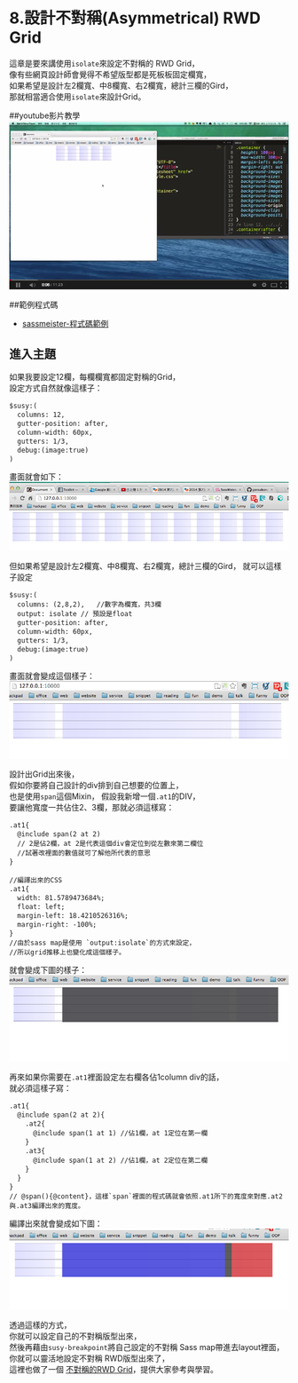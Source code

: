 # 8.設計不對稱(Asymmetrical) RWD Grid

這章是要來講使用`isolate`來設定不對稱的 RWD Grid，  
像有些網頁設計師會覺得不希望版型都是死板板固定欄寬，  
如果希望是設計左2欄寬、中8欄寬、右2欄寬，總計三欄的Gird，  
那就相當適合使用`isolate`來設計Grid。  

##youtube影片教學
<a href="https://www.youtube.com/watch?v=ANoWjTDkN0w&feature=youtu.be" target="_blank">![](/images/video/susy2-8.png)</a>  

##範例程式碼
* [sassmeister-程式碼範例](http://sassmeister.com/gist/af7bf98abf56cc17494d)

## 進入主題

如果我要設定12欄，每欄欄寬都固定對稱的Grid，  
設定方式自然就像這樣子：  
```
$susy:(
  columns: 12,
  gutter-position: after,
  column-width: 60px,
  gutters: 1/3,
  debug:(image:true)
)
```
畫面就會如下：
![](/images/susy2-8-1.png)

但如果希望是設計左2欄寬、中8欄寬、右2欄寬，總計三欄的Gird，
就可以這樣子設定
```
$susy:(
  columns: (2,8,2),   //數字為欄寬，共3欄
  output: isolate // 預設是float
  gutter-position: after,
  column-width: 60px,
  gutters: 1/3,
  debug:(image:true)
)
```
畫面就會變成這個樣子：
![](/images/susy2-8-2.png)  

設計出Grid出來後，  
假如你要將自己設計的div排到自己想要的位置上，  
也是使用`span`這個Mixin，
假設我新增一個`.at1`的DIV，  
要讓他寬度一共佔住2、3欄，那就必須這樣寫：  
```
.at1{
  @include span(2 at 2) 
  // 2是佔2欄，at 2是代表這個div會定位到從左數來第二欄位
  //試著改裡面的數值就可了解他所代表的意思
}

//編譯出來的CSS
.at1{
  width: 81.5789473684%;
  float: left;
  margin-left: 18.4210526316%;
  margin-right: -100%;
}
//由於sass map是使用 `output:isolate`的方式來設定，  
//所以grid推移上也變化成這個樣子。
```
就會變成下圖的樣子：  
![](/images/susy2-8-3.png)

再來如果你需要在`.at1`裡面設定左右欄各佔1column div的話，  
就必須這樣子寫：
```
.at1{
  @include span(2 at 2){
    .at2{
      @include span(1 at 1) //佔1欄，at 1定位在第一欄
    }
    .at3{
      @include span(1 at 2) //佔1欄，at 2定位在第二欄
    }
  } 
}
// @span(){@content}，這樣`span`裡面的程式碼就會依照.at1所下的寬度來對應.at2與.at3編譯出來的寬度。
```
編譯出來就會變成如下圖：  
![](/images/susy2-8-4.png)  

透過這樣的方式，  
你就可以設定自己的不對稱版型出來，  
然後再藉由`susy-breakpoint`將自己設定的不對稱 Sass map帶進去layout裡面，  
你就可以靈活地設定不對稱 RWD版型出來了，  
這裡也做了一個 [不對稱的RWD Grid](http://sassmeister.com/gist/af7bf98abf56cc17494d)，提供大家參考與學習。
